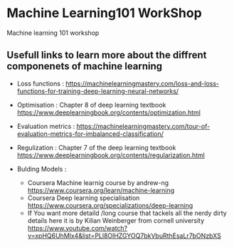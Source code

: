 # Machine Learning101 WorkShop
Machine learning 101 workshop 


## Usefull links to learn more about the diffrent componenets of machine learning 

* Loss functions : https://machinelearningmastery.com/loss-and-loss-functions-for-training-deep-learning-neural-networks/

* Optimisation :  Chapter 8 of deep learning textbook https://www.deeplearningbook.org/contents/optimization.html

* Evaluation metrics : https://machinelearningmastery.com/tour-of-evaluation-metrics-for-imbalanced-classification/

* Regulization : Chapter 7 of the deep learning textbook https://www.deeplearningbook.org/contents/regularization.html 

* Bulding Models :
	 * Coursera Machine learnig course by andrew-ng https://www.coursera.org/learn/machine-learning
	 * Coursera Deep learning specialisation https://www.coursera.org/specializations/deep-learning
	 * If You want more detaild /long course that tackels all the nerdy dirty details here it is by Kilian Weinberger from cornell university https://www.youtube.com/watch?v=xpHQ6UhMlx4&list=PLl8OlHZGYOQ7bkVbuRthEsaLr7bONzbXS
